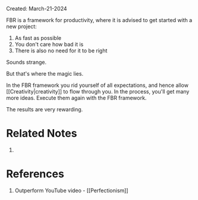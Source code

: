 Created: March-21-2024

FBR is a framework for productivity, where it is advised to get started with a new project:

1. As fast as possible
2. You don't care how bad it is
3. There is also no need for it to be right

Sounds strange.

But that's where the magic lies.

In the FBR framework you rid yourself of all expectations, and hence allow [[Creativity|creativity]] to flow through you. In the process, you'll get many more ideas. Execute them again with the FBR framework.

The results are very rewarding.
# Related Notes

1. 
# References

1. Outperform YouTube video - [[Perfectionism]]